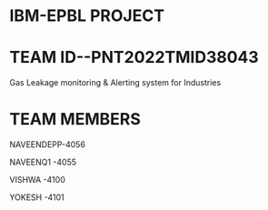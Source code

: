 # IBM-EPBL PROJECT
# TEAM ID--PNT2022TMID38043

Gas Leakage monitoring &amp; Alerting system for Industries

# TEAM MEMBERS
  NAVEENDEPP-4056
 
  NAVEENQ1  -4055
 
  VISHWA    -4100
  
  YOKESH    -4101
   
   
  
  
  
